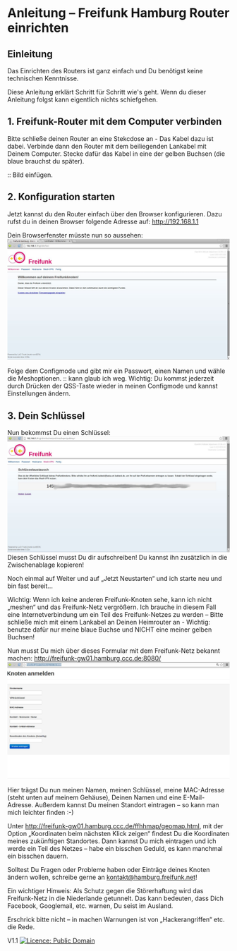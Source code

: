 # Anleitung – Freifunk Hamburg Router einrichten

## Einleitung
Das Einrichten des Routers ist ganz einfach und Du benötigst keine technischen Kenntnisse. 

Diese Anleitung erklärt Schritt für Schritt wie's geht. Wenn du dieser Anleitung folgst kann eigentlich nichts schiefgehen.

## 1. Freifunk-Router mit dem Computer verbinden
Bitte schließe deinen Router an eine Stekcdose an - Das Kabel dazu ist dabei. Verbinde dann den Router mit dem beiliegenden Lankabel mit Deinem Computer. Stecke dafür das Kabel in eine der gelben Buchsen (die blaue brauchst du später).

:: Bild einfügen.

## 2. Konfiguration starten
Jetzt kannst du den Router einfach über den Browser konfigurieren. Dazu rufst du in deinen Browser folgende Adresse auf: 
<http://192.168.1.1>

Dein Browserfenster müsste nun so aussehen:
![Start](./start.jpg "So geht's los")

Folge dem Configmode und gibt mir ein Passwort, einen Namen und wähle die Meshoptionen.
:: kann glaub ich weg. Wichtig: Du kommst jederzeit durch Drücken der QSS-Taste wieder in meinen Configmode und kannst Einstellungen ändern.

## 3. Dein Schlüssel
Nun bekommst Du einen Schlüssel:
![Schlüssel](./schluessel.jpg)
Diesen Schlüssel musst Du dir aufschreiben! Du kannst ihn zusätzlich in die Zwischenablage kopieren!

Noch einmal auf Weiter und auf „Jetzt Neustarten“ und ich starte neu und bin fast bereit...




Wichtig: Wenn ich keine anderen Freifunk-Knoten sehe, kann ich nicht „meshen“ und das Freifunk-Netz vergrößern. Ich brauche in diesem Fall eine Internetverbindung um ein Teil des Freifunk-Netzes zu werden – Bitte schließe mich mit einem Lankabel an Deinen Heimrouter an - 
Wichtig: benutze dafür nur meine blaue Buchse und NICHT eine meiner gelben Buchsen!

Nun musst Du mich über dieses Formular mit dem Freifunk-Netz bekannt machen:
<http://freifunk-gw01.hamburg.ccc.de:8080/>
![Registrieren](./foemular.jpg)


Hier trägst Du nun meinen Namen, meinen Schlüssel, meine MAC-Adresse (steht unten auf meinem Gehäuse), Deinen Namen und eine E-Mail-Adresse. Außerdem kannst Du meinen Standort eintragen – so kann man mich leichter finden :-) 

Unter http://freifunk-gw01.hamburg.ccc.de/ffhhmap/geomap.html, mit der Option „Koordinaten beim nächsten Klick zeigen“ findest Du die Koordinaten meines zukünftigen Standortes.
Dann kannst Du mich eintragen und ich werde ein Teil des Netzes – habe ein bisschen Geduld,
es kann manchmal ein bisschen dauern.

Solltest Du Fragen oder Probleme haben oder Einträge deines Knoten ändern wollen,
schreibe gerne an <kontakt@hamburg.freifunk.net>!

Ein wichtiger Hinweis: Als Schutz gegen die Störerhaftung wird das Freifunk-Netz in die Niederlande getunnelt. Das kann bedeuten, dass Dich Facebook, Googlemail, etc. warnen, Du seist im Ausland.

Erschrick bitte nicht – in machen Warnungen ist von „Hackerangriffen“ etc. die Rede.  


V1.1
[![Licence: Public Domain](http://creativecommons.org/images/deed/nolaw.png)](http://creativecommons.org/publicdomain/zero/1.0/)